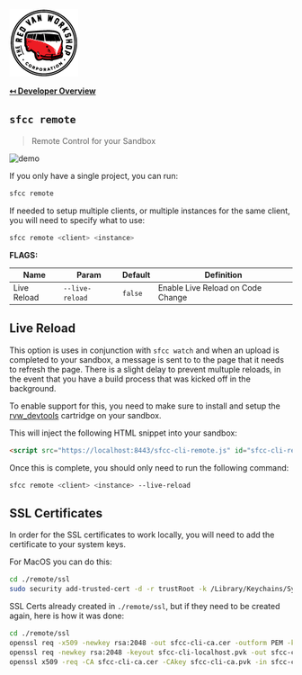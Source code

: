 ![Logo](img/logo.png "Logo")

**[↤ Developer Overview](../README.md#developer-overview)**

`sfcc remote`
---

> Remote Control for your Sandbox

![demo](https://sfcc-cli.s3.amazonaws.com/log.gif)

If you only have a single project, you can run:

```bash
sfcc remote
```

If needed to setup multiple clients, or multiple instances for the same client, you will need to specify what to use:

```bash
sfcc remote <client> <instance>
```

**FLAGS:**

Name        | Param           | Default | Definition
------------|-----------------|---------|----------------------------------------------
Live Reload | `--live-reload` | `false` | Enable Live Reload on Code Change


Live Reload
---

This option is uses in conjunction with `sfcc watch` and when an upload is completed to your sandbox, a message is sent to to the page that it needs to refresh the page.  There is a slight delay to prevent multuple reloads, in the event that you have a build process that was kicked off in the background.

To enable support for this, you need to make sure to install and setup the [rvw_devtools](https://github.com/redvanworkshop/rvw_devtools) cartridge on your sandbox.

This will inject the following HTML snippet into your sandbox:

```html
<script src="https://localhost:8443/sfcc-cli-remote.js" id="sfcc-cli-remote"></script>
```

Once this is complete, you should only need to run the following command:

```bash
sfcc remote <client> <instance> --live-reload
```


SSL Certificates
---

In order for the SSL certificates to work locally, you will need to add the certificate to your system keys.

For MacOS you can do this:

```bash
cd ./remote/ssl
sudo security add-trusted-cert -d -r trustRoot -k /Library/Keychains/System.keychain sfcc-cli-ca.cer
```

SSL Certs already created in `./remote/ssl`, but if they need to be created again, here is how it was done:

```bash
cd ./remote/ssl
openssl req -x509 -newkey rsa:2048 -out sfcc-cli-ca.cer -outform PEM -keyout sfcc-cli-ca.pvk -days 10000 -verbose -config sfcc-cli.cnf -nodes -sha256 -subj "/CN=sfcc-cli CA"
openssl req -newkey rsa:2048 -keyout sfcc-cli-localhost.pvk -out sfcc-cli-localhost.req -subj /CN=localhost -sha256 -nodes
openssl x509 -req -CA sfcc-cli-ca.cer -CAkey sfcc-cli-ca.pvk -in sfcc-cli-localhost.req -out sfcc-cli-localhost.cer -days 10000 -extfile sfcc-cli.ext -sha256 -set_serial 0x1111
```
